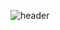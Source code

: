 ![header](https://capsule-render.vercel.app/api?type=soft&color=ADD8E6&height=300&section=footer&text=kimjooyeon🤍&fontSize=90)
